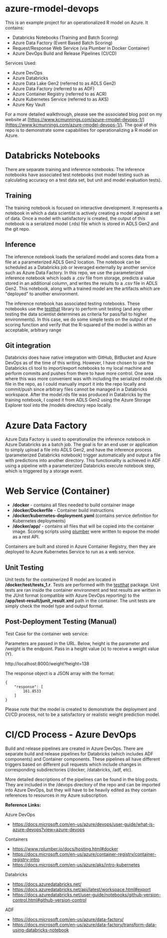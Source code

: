# azure-rmodel-devops

This is an example project for an operationalized R model on Azure.  It contains:
- Databricks Notebooks (Training and Batch Scoring)
- Azure Data Factory (Event Based Batch Scoring)
- Request/Response Web Service (via Plumber in Docker Container)
- Azure DevOps Build and Release Pipelines (CI/CD)

Services Used:
- Azure DevOps
- Azure Databricks
- Azure Data Lake Gen2 (referred to as ADLS Gen2)
- Azure Data Factory (referred to as ADF)
- Azure Container Registry (referred to as ACR)
- Azure Kubernetes Service (referred to as AKS)
- Azure Key Vault

For a more detailed walkthrough, please see the associated blog post on my website at [https://www.kcmunnings.com/azure-rmodel-devops-1/](https://www.kcmunnings.com/azure-rmodel-devops-1/).  The goal of this repo is to demonstrate some capabilities for operationalizing a R model on Azure.

# **Databricks Notebooks**

There are separate training and inference notebooks.  The inference notebooks have associated test notebooks (not model testing such as calculating accuracy on a test data set, but unit and model evaluation tests).

## Training

The training notebook is focused on interactive development.  It represents a notebook in which a data scientist is actively creating a model against a set of data.  Once a model with satisfactory is created, the output of this notebook is a serialized model (.rds) file which is stored in ADLS Gen2 and the git repo.

## Inference

The inference notebook loads the serialized model and scores data from a file at a parameterized ADLS Gen2 location.  The notebook can be scheduled as a Databricks job or leveraged externally by another service such as Azure Data Factory.  In this repo, we use the parameterized inference notebook which loads a .csv file from storage, predicts a value stored in an additional column, and writes the results to a .csv file in ADLS Gen2.  This notebook, along with a trained model are the artifacts which are "deployed" to another environment.

The inference notebook has associated testing notebooks.  These notebooks use the [testthat](https://testthat.r-lib.org/) library to perform unit testing (and any other testing the data scientist determines as criteria for pass/fail to higher environments).  In this case, we do some simple tests on the output of the scoring function and verify that the R-squared of the model is within an acceptable, arbitrary range

## Git integration

Databricks does have native integration with GitHub, BitBucket and Azure DevOps as of the time of this writing.  However, I have chosen to use the Databricks cli tool to import/export notebooks to my local machine and perform commits and pushes from there to have more control.  One area where this was more convenient was with including the serialized model.rds file in the repo, as I could manually import it into the repo locally and commit/push since arbitrary files cannot be managed in a Databricks workspace.  After the model.rds file was produced in Databricks by the training notebook, I copied it from ADLS Gen2 using the Azure Storage Explorer tool into the /models directory repo locally.

# **Azure Data Factory**

Azure Data Factory is used to operationalize the inference notebook in Azure Databricks as a batch job.  The goal is for an end user or application to simply upload a file into ADLS Gen2, and have the inference process (parameterized Databricks notebook) trigger automatically and output a file with predictions into another directory.  This functionality is achieved in ADF using a pipeline with a parameterized Databricks execute notebook step, which is triggered by a storage event.


# **Web Service (Container)**

- **/docker** - contains all files needed to build container image
- **/docker/Dockerfile** - Container build instructions
- **/docker/kubernetes-deployment.yaml** (contains service definition for Kubernetes deployments)
- **/docker/app/** - contains all files that will be copied into the container image.  Scoring scripts using [plumber](https://www.rplumber.io/) were written to expose the model as a rest API.


Containers are built and stored in Azure Container Registry, then they are deployed to Azure Kubernetes Service to run as a web service.

## Unit Testing

Unit tests for the containerized R model are located in **/docker/test/tests_1.r**.  Tests are performed with the [testthat](https://testthat.r-lib.org/) package.  Unit tests are ran inside the container environment and test results are written in the JUnit format (compatible with Azure DevOps reporting) to the **/app/test-result/junit_result.xml** path in the container.  The unit tests are simply check the model type and output format.

## Post-Deployment Testing (Manual)

Test Case for the container web service:

Parameters are passed in the URL.  Below, height is the parameter and /weight is the endpoint.  Pass in a height value (x) to receive a weight value (Y).

http://localhost:8000/weight?height=138

The response object is a JSON array with the format:
```
{
    "response": [
        161.8533
    ]
}
```

Please note that the model is created to demonstrate the deployment and CI/CD process, not to be a satisfactory or realistic weight prediction model.

# **CI/CD Process - Azure DevOps**

Build and release pipelines are created in Azure DevOps.  There are separate build and release pipelines for Databricks (which includes ADF components) and Container components.  These pipelines all have different triggers based on different pull requests which include changes in corresponding subdirectories (/docker, /databricks, /adf, etc).

More detailed descriptions of the pipelines can be found in the blog posts.  They are included in the /devops directory of the repo and can be imported into Azure DevOps, but they will have to be heavily edited as they contain references to resources in my Azure subscription.

**Reference Links:**

Azure DevOps
- https://docs.microsoft.com/en-us/azure/devops/user-guide/what-is-azure-devops?view=azure-devops

Containers
- https://www.rplumber.io/docs/hosting.html#docker
- https://docs.microsoft.com/en-us/azure/container-registry/container-registry-intro
- https://docs.microsoft.com/en-us/azure/aks/intro-kubernetes

Databricks
- https://docs.azuredatabricks.net/
- https://docs.azuredatabricks.net/api/latest/workspace.html#export
- https://docs.azuredatabricks.net/user-guide/notebooks/github-version-control.html#github-version-control

ADF
- https://docs.microsoft.com/en-us/azure/data-factory/
- https://docs.microsoft.com/en-us/azure/data-factory/transform-data-using-databricks-notebook



